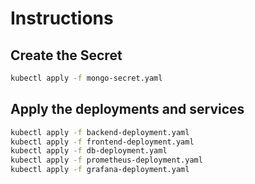 # Instructions

## Create the Secret

```sh
kubectl apply -f mongo-secret.yaml
```

## Apply the deployments and services

```sh
kubectl apply -f backend-deployment.yaml
kubectl apply -f frontend-deployment.yaml
kubectl apply -f db-deployment.yaml
kubectl apply -f prometheus-deployment.yaml
kubectl apply -f grafana-deployment.yaml
```
